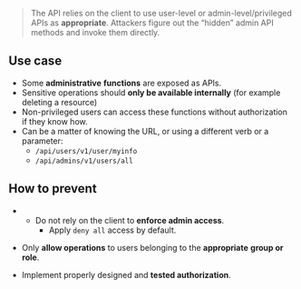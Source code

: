 >The API relies on the client to use user-level or admin-level/privileged APIs as **appropriate**. Attackers figure out the “hidden” admin API methods and invoke them directly.


## Use case

- Some **administrative** **functions** are exposed as APIs.
- Sensitive operations should **only be available internally** (for example deleting a resource)
- Non-privileged users can access these functions without authorization if they know how.
- Can be a matter of knowing the URL, or using a different verb or a parameter:
    - `/api/users/v1/user/myinfo`
    - `/api/admins/v1/users/all`

## How to prevent

- - Do not rely on the client to **enforce admin access**.
    - Apply `deny all` access by default.

- Only **allow operations** to users belonging to the **appropriate** **group or role**.
- Implement properly designed and **tested authorization**.